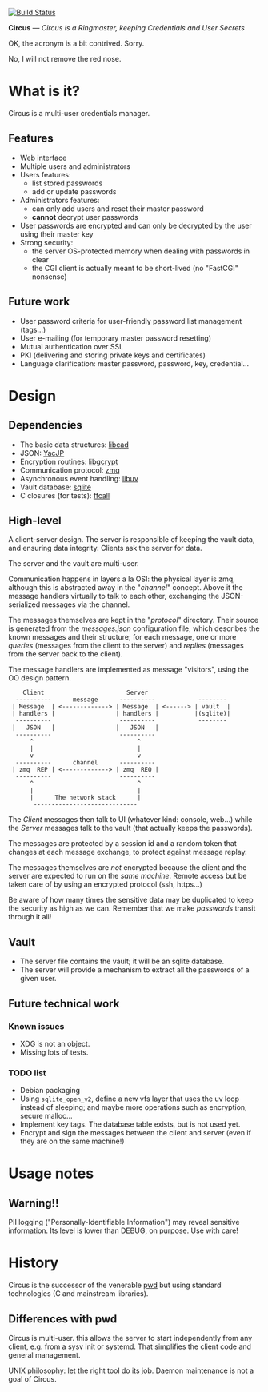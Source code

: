 [![Build Status](https://travis-ci.org/cadrian/circus.png?branch=master)](https://travis-ci.org/cadrian/circus)

**Circus** — *Circus is a Ringmaster, keeping Credentials and User Secrets*

OK, the acronym is a bit contrived. Sorry.

No, I will not remove the red nose.

# What is it?

Circus is a multi-user credentials manager.

## Features

* Web interface
* Multiple users and administrators
* Users features:
  * list stored passwords
  * add or update passwords
* Administrators features:
  * can only add users and reset their master password
  * **cannot** decrypt user passwords
* User passwords are encrypted and can only be decrypted by the user using their master key
* Strong security:
  * the server OS-protected memory when dealing with passwords in clear
  * the CGI client is actually meant to be short-lived (no "FastCGI" nonsense)

## Future work

* User password criteria for user-friendly password list management (tags...)
* User e-mailing (for temporary master password resetting)
* Mutual authentication over SSL
* PKI (delivering and storing private keys and certificates)
* Language clarification: master password, password, key, credential…

# Design

## Dependencies

* The basic data structures: [libcad](https://github.com/cadrian/libcad)
* JSON: [YacJP](https://github.com/cadrian/yacjp)
* Encryption routines: [libgcrypt](https://www.gnu.org/software/libgcrypt/)
* Communication protocol: [zmq](http://zeromq.org/)
* Asynchronous event handling: [libuv](https://github.com/libuv/libuv)
* Vault database: [sqlite](https://www.sqlite.org/)
* C closures (for tests): [ffcall](http://www.haible.de/bruno/packages-ffcall.html)

## High-level

A client-server design. The server is responsible of keeping the vault
data, and ensuring data integrity. Clients ask the server for data.

The server and the vault are multi-user.

Communication happens in layers a la OSI: the physical layer is zmq,
although this is abstracted away in the "*channel*" concept.  Above it
the message handlers virtually to talk to each other, exchanging the
JSON-serialized messages via the channel.

The messages themselves are kept in the "*protocol*" directory. Their
source is generated from the *messages.json* configuration file, which
describes the known messages and their structure; for each message,
one or more *queries* (messages from the client to the server) and
*replies* (messages from the server back to the client).

The message handlers are implemented as message "visitors", using the
OO design pattern.

        Client                       Server
      ----------      message      ----------            --------
     | Message  | <-------------> | Message  | <------> | vault  |
     | handlers |                 | handlers |          |(sqlite)|
      ----------                   ----------            --------
     |   JSON   |                 |   JSON   |
      ----------                   ----------
          ^                             ^
          |                             |
          v                             v
      ----------      channel      ----------
     | zmq  REP | <-------------> | zmq  REQ |
      ----------                   ----------
          ^                             ^
          |                             |
          |      The network stack      |
           -----------------------------

The *Client* messages then talk to UI (whatever kind: console, web…)
while the *Server* messages talk to the vault (that actually keeps the
passwords).

The messages are protected by a session id and a random token that
changes at each message exchange, to protect against message
replay.

The messages themselves are *not* encrypted because the client and the
server are expected to run on the *same machine*. Remote access but be
taken care of by using an encrypted protocol (ssh, https…)

Be aware of how many times the sensitive data may be duplicated to
keep the security as high as we can. Remember that we make *passwords*
transit through it all!

## Vault

* The server file contains the vault; it will be an sqlite database.
* The server will provide a mechanism to extract all the passwords of
  a given user.

## Future technical work

### Known issues

* XDG is not an object.
* Missing lots of tests.

### TODO list

* Debian packaging
* Using `sqlite_open_v2`, define a new vfs layer that uses the uv loop
  instead of sleeping; and maybe more operations such as encryption,
  secure malloc…
* Implement key tags. The database table exists, but is not used yet.
* Encrypt and sign the messages between the client and server (even
  if they are on the same machine!)

# Usage notes

## Warning!!

PII logging ("Personally-Identifiable Information") may reveal
sensitive information. Its level is lower than DEBUG, on purpose. Use
with care!

# History

Circus is the successor of the venerable
[pwd](https://github.com/cadrian/pwd/) but using standard technologies
(C and mainstream libraries).

## Differences with pwd

Circus is multi-user. this allows the
server to start independently from any client, e.g. from a sysv init
or systemd. That simplifies the client code and general
management.

UNIX philosophy: let the right tool do its job. Daemon maintenance is
not a goal of Circus.
